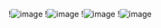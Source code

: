 !![image](https://user-images.githubusercontent.com/106466382/184512120-dafd4cfa-8dd7-45b2-8265-4888863672ae.png)
!![image](https://user-images.githubusercontent.com/106466382/184512121-4e0d2f86-0328-4e29-a2d4-252aabd66266.png)
!![image](https://user-images.githubusercontent.com/106466382/184512125-ed801dfd-7b2f-45fa-bea4-d7a04d5384bd.png)
!![image](https://user-images.githubusercontent.com/106466382/184512127-38f0029a-af96-4b1c-becc-933f92b24147.png)
